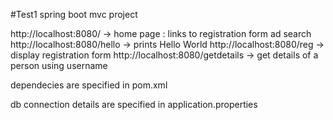 #Test1
spring boot mvc project

http://localhost:8080/  -> home page : links to registration form ad search
http://localhost:8080/hello -> prints Hello World
http://localhost:8080/reg -> display registration form
http://localhost:8080/getdetails -> get details of a person using username


dependecies are specified in pom.xml

db connection details are specified in application.properties

